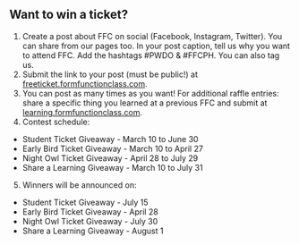 ## Want to win a ticket?

1. Create a post about FFC on social (Facebook, Instagram, Twitter). You can share from our pages too. In your post caption, tell us why you want to attend FFC. Add the hashtags \#PWDO & \#FFCPH. You can also tag us.
2. Submit the link to your post (must be public!) at <a href="https://freeticket.formfunctionclass.com" class="anchor green" target="_blank" rel="noopener">freeticket.formfunctionclass.com</a>.
3. You can post as many times as you want! For additional raffle entries: share a specific thing you learned at a previous FFC and submit at <a href="https://learning.formfunctionclass.com" class="anchor green" target="_blank" rel="noopener">learning.formfunctionclass.com</a>.
4. Contest schedule:
  - Student Ticket Giveaway - March 10 to June 30
  - Early Bird Ticket Giveaway - March 10 to April 27
  - Night Owl Ticket Giveaway - April 28 to July 29
  - Share a Learning Giveaway - March 10 to July 31
5. Winners will be announced on:
  - Student Ticket Giveaway - July 15
  - Early Bird Ticket Giveaway - April 28
  - Night Owl Ticket Giveaway - July 30
  - Share a Learning Giveaway - August 1
